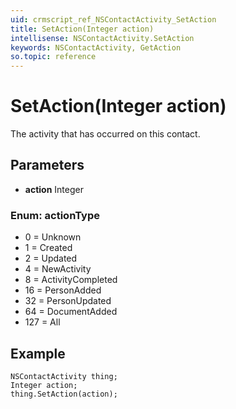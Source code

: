 ```yaml
---
uid: crmscript_ref_NSContactActivity_SetAction
title: SetAction(Integer action)
intellisense: NSContactActivity.SetAction
keywords: NSContactActivity, GetAction
so.topic: reference
---
```


# SetAction(Integer action)

The activity that has occurred on this contact.

## Parameters

* **action** Integer

### Enum: actionType

* 0 = Unknown
* 1 = Created
* 2 = Updated
* 4 = NewActivity
* 8 = ActivityCompleted
* 16 = PersonAdded
* 32 = PersonUpdated
* 64 = DocumentAdded
* 127 = All

## Example

```crmscript
NSContactActivity thing;
Integer action;
thing.SetAction(action);
```
